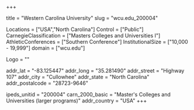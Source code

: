 
+++

title = "Western Carolina University"
slug = "wcu.edu_200004"

Locations = ["USA","North Carolina"]
Control = ["Public"]
CarnegieClassification = ["Masters Colleges and Universities I"]
AthleticConferences = ["Southern Conference"]
InstitutionalSize = ["10,000 - 19,999"]
domain = ["wcu.edu"]

Logo = ""

addr_lat = "-83.125447"
addr_long = "35.281490"
addr_street = "Highway 107"
addr_city = "Cullowhee"
addr_state = "North Carolina"
addr_postalcode = "28723-9646"

ipeds_unitid = "200004"
carn_2000_basic = "Master's Colleges and Universities (larger programs)"
addr_country = "USA"
+++
    
